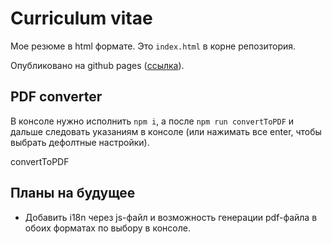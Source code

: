 # Curriculum vitae
Мое резюме в html формате. Это `index.html` в корне репозитория.

Опубликовано на github pages ([ссылка](https://nsbarsukov.github.io/cv/)).

## PDF converter
В консоле нужно исполнить `npm i`,
а после `npm run convertToPDF` и дальше следовать указаниям в консоле
(или нажимать все enter, чтобы выбрать дефолтные настройки).

convertToPDF

## Планы на будущее
- Добавить i18n через js-файл и возможность генерации pdf-файла в обоих форматах по выбору в консоле.